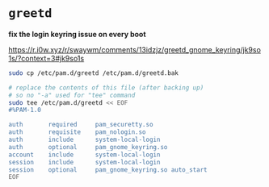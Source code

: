 # `greetd`

**fix the login keyring issue on every boot**

<https://r.i0w.xyz/r/swaywm/comments/13idzjz/greetd_gnome_keyring/jk9so1s/?context=3#jk9so1s>

```bash
sudo cp /etc/pam.d/greetd /etc/pam.d/greetd.bak

# replace the contents of this file (after backing up)
# so no "-a" used for "tee" command
sudo tee /etc/pam.d/greetd << EOF
#%PAM-1.0

auth       required     pam_securetty.so
auth       requisite    pam_nologin.so
auth       include      system-local-login
auth       optional     pam_gnome_keyring.so
account    include      system-local-login
session    include      system-local-login
session    optional     pam_gnome_keyring.so auto_start
EOF
```
